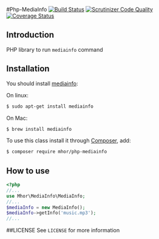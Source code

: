#Php-MediaInfo [![Build Status](https://travis-ci.org/mhor/php-mediainfo.svg?branch=master)](https://travis-ci.org/mhor/php-mediainfo) [![Scrutinizer Code Quality](https://scrutinizer-ci.com/g/mhor/php-mediainfo/badges/quality-score.png?b=master)](https://scrutinizer-ci.com/g/mhor/php-mediainfo/?branch=master) [![Coverage Status](https://img.shields.io/coveralls/mhor/php-mediainfo.svg)](https://coveralls.io/r/mhor/php-mediainfo?branch=master)

## Introduction
PHP library to run `mediainfo` command

## Installation

You should install [mediainfo](http://manpages.ubuntu.com/manpages/gutsy/man1/mediainfo.1.html):

On linux:
```bash
$ sudo apt-get install mediainfo
```

On Mac:
```bash
$ brew install mediainfo
```

To use this class install it through [Composer](https://getcomposer.org/), add:
```bash
$ composer require mhor/php-mediainfo
```

## How to use
```php
<?php
//...
use Mhor\MediaInfo\MediaInfo;
//...
$mediaInfo = new MediaInfo();
$mediaInfo->getInfo('music.mp3');
//...
```

##LICENSE
See `LICENSE` for more information
